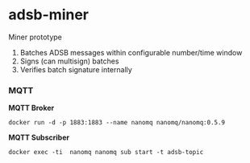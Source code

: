 # adsb-miner

Miner prototype

1. Batches ADSB messages within configurable number/time window
2. Signs (can multisign) batches
3. Verifies batch signature internally

### MQTT

__MQTT Broker__

```
docker run -d -p 1883:1883 --name nanomq nanomq/nanomq:0.5.9
```

__MQTT Subscriber__

```
docker exec -ti  nanomq nanomq sub start -t adsb-topic
```



